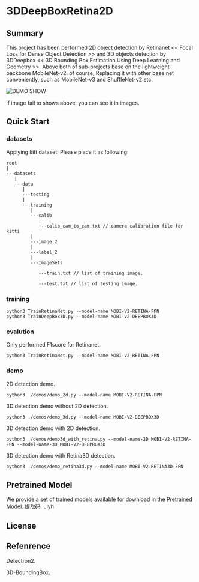 # 3DDeepBoxRetina2D

## Summary
This project has been performed 2D object detection by Retinanet << Focal Loss for Dense Object Detection >> and 3D objects detection by 3DDeepbox << 3D Bounding Box Estimation Using Deep Learning and Geometry >>. 
Above both of sub-projects base on the lightweight backbone MobileNet-v2. of course, Replacing it with other base net conveniently, such as MobileNet-v3 and ShuffleNet-v2 etc.

![DEMO SHOW]("https://github.com/hitfee01/3DDeepBoxRetina2D/blob/master/images/detect_result.png")

if image fail to shows above, you can see it in images.  

## Quick Start
### datasets
Applying kitt dataset.
Please place it as following:

    root
    |
    ---datasets
       |
       ---data
          |
          ---testing
          |
          ---training
             |
             ---calib
                |
                ---calib_cam_to_cam.txt // camera calibration file for kitti
             |
             ---image_2
             |
             ---label_2
             |
             ---ImageSets
                |
                ---train.txt // list of training image.
                |
                ---test.txt // list of testing image.
          

### training
    python3 TrainRetinaNet.py --model-name MOBI-V2-RETINA-FPN
    python3 TrainDeepBox3D.py --model-name MOBI-V2-DEEPBOX3D
 
### evalution
   Only performed F1score for Retinanet.
   
    python3 TrainRetinaNet.py --model-name MOBI-V2-RETINA-FPN
    
### demo
2D detection demo.

    python3 ./demos/demo_2d.py --model-name MOBI-V2-RETINA-FPN

3D detection demo without 2D detection.

    python3 ./demos/demo_3d.py --model-name MOBI-V2-DEEPBOX3D
    
3D detection demo with 2D detection.

    python3 ./demos/demo3d_with_retina.py --model-name-2D MOBI-V2-RETINA-FPN --model-name-3D MOBI-V2-DEEPBOX3D

3D detection demo with Retina3D detection.

    python3 ./demos/demo_retina3d.py --model-name MOBI-V2-RETINA3D-FPN
    
## Pretrained Model

We provide a set of trained models available for download in the  [Pretrained Model](https://pan.baidu.com/s/1KkVe2mzwp1yiL9HfjomLYQ).
提取码: uiyh
## License


## Refenrence
Detectron2.

3D-BoundingBox.